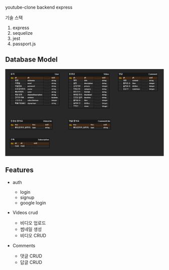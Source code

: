 youtube-clone backend express

기술 스택
1. express
2. sequelize
3. jest
4. passport.js


## Database Model

![Screenshot](screenshots/youtube-clone-erd.png)

## Features
- auth
  - login
  - signup
  - google login

- Videos crud
  - 비디오 업로드
  - 썸네일 생성
  - 비디오 CRUD
 
- Comments
  - 댓글 CRUD
  - 답글 CRUD
